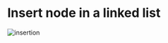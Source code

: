 # Insert node in a linked list
![insertion](https://user-images.githubusercontent.com/85635402/165864540-fcc76795-62d0-44fd-bfdb-05a2040779ca.png)
